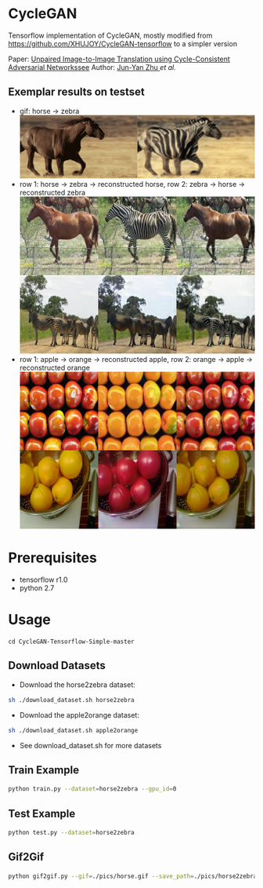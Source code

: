 # CycleGAN

Tensorflow implementation of CycleGAN, mostly modified from https://github.com/XHUJOY/CycleGAN-tensorflow to a simpler version

Paper: [Unpaired Image-to-Image Translation using Cycle-Consistent Adversarial Networkssee](https://arxiv.org/pdf/1703.10593.pdf) 
Author: [Jun-Yan Zhu ](https://people.eecs.berkeley.edu/~junyanz/) *et al.*

## Exemplar results on testset
- gif: horse -> zebra
![](./pics/horse2zebra.gif)
- row 1: horse -> zebra -> reconstructed horse, row 2: zebra -> horse -> reconstructed zebra
![](./pics/example_horse2zebra_1.jpg)
- row 1: apple -> orange -> reconstructed apple, row 2: orange -> apple -> reconstructed orange
![](./pics/example_apple2orange_1.jpg)

# Prerequisites
- tensorflow r1.0
- python 2.7

# Usage
```
cd CycleGAN-Tensorflow-Simple-master
```

## Download Datasets
- Download the horse2zebra dataset:
```bash
sh ./download_dataset.sh horse2zebra
```
- Download the apple2orange dataset:
```bash
sh ./download_dataset.sh apple2orange
```
- See download_dataset.sh for more datasets

## Train Example
```bash
python train.py --dataset=horse2zebra --gpu_id=0
```

## Test Example
```bash
python test.py --dataset=horse2zebra
```

## Gif2Gif
```bash
python gif2gif.py --gif=./pics/horse.gif --save_path=./pics/horse2zebra.gif --dataset=horse2zebra --direction=a2b
```